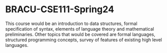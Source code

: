# BRACU-CSE111-Spring24
This course would be an introduction to data structures, formal specification of syntax, elements of language theory and mathematical preliminaries. Other topics that would be covered are formal languages, structured programming concepts, survey of features of existing high level languages.
